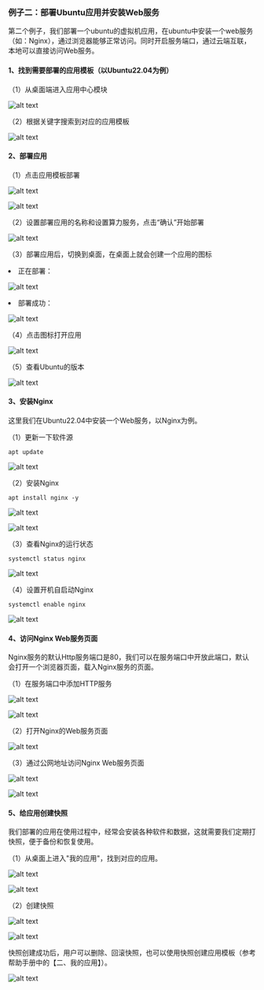 ### 例子二：部署Ubuntu应用并安装Web服务
第二个例子，我们部署一个ubuntu的虚拟机应用，在ubuntu中安装一个web服务（如：Nginx），通过浏览器能够正常访问。同时开启服务端口，通过云端互联，本地可以直接访问Web服务。

#### 1、找到需要部署的应用模板（以Ubuntu22.04为例）
（1）从桌面端进入应用中心模块

![alt text](./beginner01.png)

（2）根据关键字搜索到对应的应用模板

![alt text](./beginner23.png)

#### 2、部署应用
（1）点击应用模板部署

![alt text](./beginner24.png)

![alt text](./beginner25.png)

（2）设置部署应用的名称和设置算力服务，点击“确认”开始部署

![alt text](./beginner26.png)

（3）部署应用后，切换到桌面，在桌面上就会创建一个应用的图标

<li>正在部署：</li>

![alt text](./beginner27.png)

<li>部署成功：</li>

![alt text](./beginner28.png)

（4）点击图标打开应用

![alt text](./beginner29.png)

（5）查看Ubuntu的版本

![alt text](./beginner30.png)

#### 3、安装Nginx
这里我们在Ubuntu22.04中安装一个Web服务，以Nginx为例。

（1）更新一下软件源

    apt update

![alt text](./beginner31.png)

（2）安装Nginx

    apt install nginx -y

![alt text](./beginner32.png)

![alt text](./beginner33.png)

（3）查看Nginx的运行状态
    
    systemctl status nginx

![alt text](./beginner34.png)

（4）设置开机自启动Nginx

    systemctl enable nginx

![alt text](./beginner35.png)

#### 4、访问Nginx Web服务页面
Nginx服务的默认Http服务端口是80，我们可以在服务端口中开放此端口，默认会打开一个浏览器页面，载入Nginx服务的页面。

（1）在服务端口中添加HTTP服务

![alt text](./beginner36.png)

 ![alt text](./beginner37.png)

 （2）打开Nginx的Web服务页面

 ![alt text](./beginner38.png)

（3）通过公网地址访问Nginx Web服务页面

![alt text](./beginner39.png)

![alt text](./beginner40.png)

#### 5、给应用创建快照
我们部署的应用在使用过程中，经常会安装各种软件和数据，这就需要我们定期打快照，便于备份和恢复使用。

（1）从桌面上进入"我的应用"，找到对应的应用。

![alt text](./beginner86.png)

![alt text](./beginner87.png)

（2）创建快照

![alt text](./beginner88.png)

![alt text](./beginner89.png)

快照创建成功后，用户可以删除、回滚快照，也可以使用快照创建应用模板（参考帮助手册中的【二、我的应用】）。

![alt text](./beginner90.png)